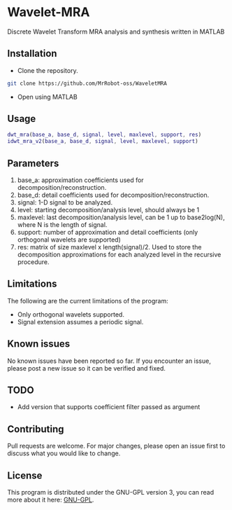 # Wavelet-MRA

Discrete Wavelet Transform MRA analysis and synthesis written in MATLAB


## Installation

 - Clone the repository.
```bash
git clone https://github.com/MrRobot-oss/WaveletMRA
```
 - Open using MATLAB

## Usage

```matlab
dwt_mra(base_a, base_d, signal, level, maxlevel, support, res)
idwt_mra_v2(base_a, base_d, signal, level, maxlevel, support)
```
## Parameters

 1. base_a: approximation coefficients used for decomposition/reconstruction.
 2. base_d: detail coefficients used for decomposition/reconstruction.
 3. signal: 1-D signal to be analyzed.
 4. level: starting decomposition/analysis level, should always be 1
 5. maxlevel: last decomposition/analysis level, can be 1 up to base2log(N), where N is the length of signal.
 6. support: number of approximation and detail coefficients (only orthogonal wavelets are supported)
 7. res: matrix of size maxlevel x length(signal)/2. Used to store the decomposition approximations for each analyzed level in the recursive procedure.
 

## Limitations
The following are the current limitations of the program:
 - Only orthogonal wavelets supported.
 - Signal extension assumes a periodic signal.

## Known issues
No known issues have been reported so far. If you encounter an issue, please post a new issue so it can be verified and fixed.

## TODO

 - Add version that supports coefficient filter passed as argument

## Contributing
Pull requests are welcome. For major changes, please open an issue first to discuss what you would like to change.

## License
This program is distributed under the GNU-GPL version 3, you can read more about it here: [GNU-GPL](https://www.gnu.org/licenses/gpl-3.0.txt).